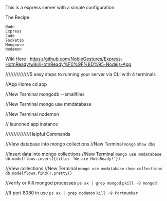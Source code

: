  This is a express server with a simple configuration.

The Recipe:

    Node
    Express
    Jade
    Socketio
    Mongoose
    Nodemon

Wiki Here : https://github.com/NobleGestures/Express-HotnReady/wiki/HotnReady%F0%9F%8D%95-Nodejs-App

///////////////5 easy steps to running your server via CLI with 4 terminals

//App Home
cd app

//New Terminal mongodb --smallfiles

//New Terminal mongo use mmdatabase

//New Terminal nodemon

// launched app instance

///////////////Helpful Commands

//View database into mongo collections
//New Terminal 
    `mongo` 
    `show dbs`

//Insert data into mongo collections
//New Terminal 
    `mongo use mmdatabase`
    `db.modelflows.insert({title: 'We are HotnReady!'})`

//View collections
//New Terminal 
    `mongo use mmdatabase`
    `show collections`
    `db.modelflows.find().pretty()`

//verify or Kill mongod processes
    `ps ax | grep mongod`
    `pkill -9 mongod`

//If port 8080 in use 
    `ps ax | grep nodemon`
    `kill -9 Portnumber`
